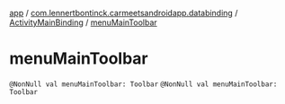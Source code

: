 [app](../../index.md) / [com.lennertbontinck.carmeetsandroidapp.databinding](../index.md) / [ActivityMainBinding](index.md) / [menuMainToolbar](./menu-main-toolbar.md)

# menuMainToolbar

`@NonNull val menuMainToolbar: Toolbar`
`@NonNull val menuMainToolbar: Toolbar`